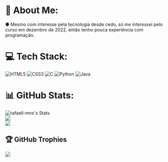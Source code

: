 # 👀 About Me:
● Mesmo com interesse pela tecnologia desde cedo, só me interessei pelo curso em dezembro de 2022, então tenho pouca experiência com programação.


# 💻 Tech Stack:
![HTML5](https://img.shields.io/badge/html5-%23E34F26.svg?style=for-the-badge&logo=html5&logoColor=white) ![CSS3](https://img.shields.io/badge/css3-%231572B6.svg?style=for-the-badge&logo=css3&logoColor=white) ![C](https://img.shields.io/badge/c-%2300599C.svg?style=for-the-badge&logo=c&logoColor=white) ![Python](https://img.shields.io/badge/python-3670A0?style=for-the-badge&logo=python&logoColor=ffdd54) ![Java](https://img.shields.io/badge/java-%23ED8B00.svg?style=for-the-badge&logo=openjdk&logoColor=white)
# 📊 GitHub Stats:
![rafaell-mns's Stats](https://github-readme-stats.vercel.app/api?username=rafaell-mns&theme=react&show_icons=true&hide_border=true&count_private=true)<br/>
![](https://github-readme-streak-stats.herokuapp.com/?user=rafaell-mns&theme=react&hide_border=true)<br/>
![](https://github-readme-stats.vercel.app/api/top-langs/?username=rafaell-mns&theme=react&hide_border=true&include_all_commits=true&count_private=true&layout=compact)

## 🏆 GitHub Trophies
![](https://github-profile-trophy.vercel.app/?username=rafaell-mns&theme=radical&no-frame=true&no-bg=false&margin-w=4)

<!-- Proudly created with GPRM ( https://gprm.itsvg.in ) -->

